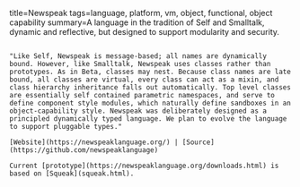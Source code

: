 title=Newspeak
tags=language, platform, vm, object, functional, object capability
summary=A language in the tradition of Self and Smalltalk, dynamic and reflective, but designed to support modularity and security.
~~~~~~

"Like Self, Newspeak is message-based; all names are dynamically bound. However, like Smalltalk, Newspeak uses classes rather than prototypes. As in Beta, classes may nest. Because class names are late bound, all classes are virtual, every class can act as a mixin, and class hierarchy inheritance falls out automatically. Top level classes are essentially self contained parametric namespaces, and serve to define component style modules, which naturally define sandboxes in an object-capability style. Newspeak was deliberately designed as a principled dynamically typed language. We plan to evolve the language to support pluggable types."

[Website](https://newspeaklanguage.org/) | [Source](https://github.com/newspeaklanguage)

Current [prototype](https://newspeaklanguage.org/downloads.html) is based on [Squeak](squeak.html).
